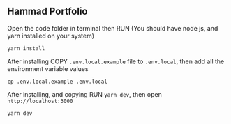 ## Hammad Portfolio

Open the code folder in terminal then RUN (You should have node js, and yarn installed on your system)

```
yarn install
```

After installing COPY `.env.local.example` file to `.env.local`, then add all the environment variable values

```
cp .env.local.example .env.local
```

After installing, and copying RUN `yarn dev`, then open `http://localhost:3000`

```
yarn dev
```

